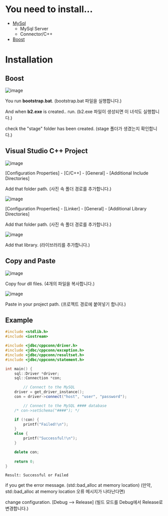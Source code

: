 # You need to install...
* [MySql](https://dev.mysql.com/downloads/)
    * MySql Server
    * Connector/C++
* [Boost](https://www.boost.org/doc/libs/1_72_0/more/getting_started/windows.html)

# Installation

## Boost

![image](https://user-images.githubusercontent.com/36888398/191958803-fe2be779-8828-4bbb-b7d3-24522065210e.png)

You run **bootstrap.bat**. (bootstrap.bat 파일을 실행합니다.)

And when **b2.exe** is created.. run. (b2.exe 파일이 생성되면 이 녀석도 실행합니다.)

check the "stage" folder has been created. (stage 폴더가 생겼는지 확인합니다.)

## Visual Studio C++ Project

![image](https://user-images.githubusercontent.com/36888398/191959478-c40bad9a-91b5-470b-b173-f9019a89a57b.png)

[Configuration Properties] - [C/C++] - [General] - [Additional Include Directories]

Add that folder path. (사진 속 폴더 경로를 추가합니다.)

![image](https://user-images.githubusercontent.com/36888398/191959699-4973d2db-8b27-4a10-afe7-a6cb1e63699d.png)

[Configuration Properties] - [Linker] - [General] - [Additional Library Directories]

Add that folder path. (사진 속 폴더 경로를 추가합니다.)

![image](https://user-images.githubusercontent.com/36888398/191959822-5eb526c1-ca2c-42a4-a81b-fc2b90ba8f75.png)

Add that library. (라이브러리를 추가합니다.)

## Copy and Paste

![image](https://user-images.githubusercontent.com/36888398/191960016-80852648-d297-4539-8ebf-8720375c453c.png)

Copy four dll files. (4개의 파일을 복사합니다.)

![image](https://user-images.githubusercontent.com/36888398/191960171-0cd37823-9156-46cb-8d12-faf3b81bf506.png)

Paste in your project path. (프로젝트 경로에 붙여넣기 합니다.)

## Example

```cpp
#include <stdlib.h>
#include <iostream>

#include <jdbc/cppconn/driver.h>
#include <jdbc/cppconn/exception.h>
#include <jdbc/cppconn/resultset.h>
#include <jdbc/cppconn/statement.h>

int main() {
	sql::Driver *driver;
	sql::Connection *con;

        // Connect to the MySQL
	driver = get_driver_instance();
	con = driver->connect("host", "user", "password");

        // Connect to the MySQL #### database
	/* con->setSchema("####"); */

	if (!con) {
		printf("Failed!\n");
	}
	else {
		printf("Successful!\n");
	}

	delete con;
	
	return 0;
}
```
`Result: Successful or Failed`

if you get the error message. (std::bad_alloc at memory location) (만약, std::bad_alloc at memory location 오류 메시지가 나타난다면)

change configuration. [Debug --> Release] (빌드 모드를 Debug에서 Release로 변경합니다.)
